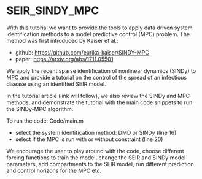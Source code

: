 # SEIR_SINDY_MPC

With this tutorial we want to provide the tools to apply data driven system identification methods to a model predictive control (MPC) problem.
The method was first introduced by Kaiser et al.:
  - github: https://github.com/eurika-kaiser/SINDY-MPC
  - paper: https://arxiv.org/abs/1711.05501

We apply the recent sparse identification of nonlinear dynamics (SINDy) to MPC and provide a tutorial on the control of the spread of an infectious disease using an identified SEIR model. 

In the tutorial article (link will follow), we also review the SINDy and MPC methods, and demonstrate the tutorial with the main code snippets to run the SINDy-MPC algorithm.

To run the code: Code/main.m
  - select the system identification method: DMD or SINDy (line 16)
  - select if the MPC is run with or without constraint (line 20)
  
We encourage the user to play around with the code, choose different forcing functions to train the model, change the SEIR and SINDy model parameters, add compartments to the SEIR model, run different prediction and control horizons for the MPC etc.

